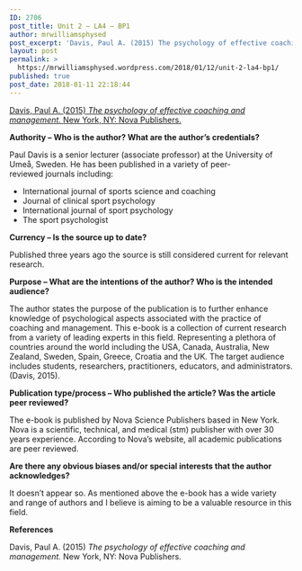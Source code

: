 ```yaml
---
ID: 2706
post_title: Unit 2 – LA4 – BP1
author: mrwilliamsphysed
post_excerpt: 'Davis, Paul A. (2015) The psychology of effective coaching and management.&nbsp;New York, NY: Nova Publishers. Authority &ndash; Who is the author? What are the author&rsquo;s credentials? Paul Davis is a senior lecturer (associate professor) at the University of Ume&aring;, Sweden. He has been published in a variety of peer-reviewed&nbsp;journals including: International journal of sports science &hellip; <a href="https://mrwilliamsphysed.wordpress.com/2018/01/12/unit-2-la4-bp1/">Continue reading <span>Unit 2 &ndash; LA4 &ndash;&nbsp;BP1</span></a><img alt="" border="0" src="https://pixel.wp.com/b.gif?host=mrwilliamsphysed.wordpress.com&amp;blog=67148074&amp;post=849&amp;subd=mrwilliamsphysed&amp;ref=&amp;feed=1" width="1" height="1">'
layout: post
permalink: >
  https://mrwilliamsphysed.wordpress.com/2018/01/12/unit-2-la4-bp1/
published: true
post_date: 2018-01-11 22:18:44
---
```

<p><a href="http://ezproxy.student.twu.ca:3102/eds/ebookviewer/ebook/bmxlYmtfXzExMzQzMjhfX0FO0?sid=c9abd388-d9e3-41a9-914c-f904ebcc1faf@sessionmgr4008&amp;vid=7&amp;format=EB&amp;rid=5">Davis, Paul A. (2015) <em>The psychology of effective coaching and management. </em>New York, NY: Nova Publishers.</a></p>
<p><strong>Authority – Who is the author? What are the author’s credentials?</strong></p>
<p>Paul Davis is a senior lecturer (associate professor) at the University of Umeå, Sweden. He has been published in a variety of peer-reviewed journals including:</p>
<ul>
<li>International journal of sports science and coaching</li>
<li>Journal of clinical sport psychology</li>
<li>International journal of sport psychology</li>
<li>The sport psychologist</li>
</ul>
<p><strong>Currency – Is the source up to date?</strong></p>
<p>Published three years ago the source is still considered current for relevant research.</p>
<p><strong>Purpose – What are the intentions of the author? Who is the intended audience?</strong></p>
<p>The author states the purpose of the publication is to further enhance knowledge of psychological aspects associated with the practice of coaching and management. This e-book is a collection of current research from a variety of leading experts in this field. Representing a plethora of countries around the world including the USA, Canada, Australia, New Zealand, Sweden, Spain, Greece, Croatia and the UK. The target audience includes students, researchers, practitioners, educators, and administrators. (Davis, 2015).</p>
<p><strong>Publication type/process – Who published the article? Was the article peer reviewed?</strong></p>
<p>The e-book is published by Nova Science Publishers based in New York. Nova is a scientific, technical, and medical (stm) publisher with over 30 years experience. According to Nova&#8217;s website, all academic publications are peer reviewed.</p>
<p><strong>Are there any obvious biases and/or special interests that the author acknowledges?</strong></p>
<p>It doesn&#8217;t appear so. As mentioned above the e-book has a wide variety and range of authors and I believe is aiming to be a valuable resource in this field.</p>
<p><strong>References</strong></p>
<p>Davis, Paul A. (2015) <em>The psychology of effective coaching and management. </em>New York, NY: Nova Publishers.</p><br />  <a rel="nofollow" href="http://feeds.wordpress.com/1.0/gocomments/mrwilliamsphysed.wordpress.com/849/"><img alt="" border="0" src="http://feeds.wordpress.com/1.0/comments/mrwilliamsphysed.wordpress.com/849/" /></a> <img alt="" border="0" src="https://pixel.wp.com/b.gif?host=mrwilliamsphysed.wordpress.com&#038;blog=67148074&%23038;post=849&%23038;subd=mrwilliamsphysed&%23038;ref=&%23038;feed=1" width="1" height="1" />